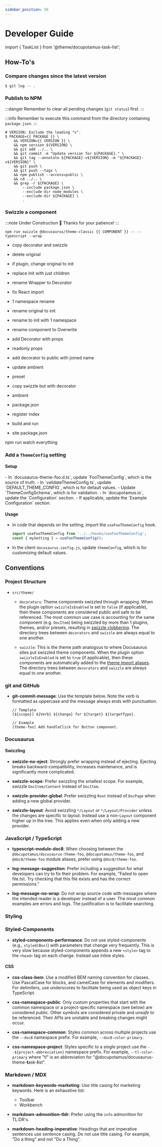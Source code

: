 ```yaml
---
sidebar_position: 50
---
```


# Developer Guide

import { TaskList } from '@theme/docupotamus-task-list';

## How-To's

### Compare changes since the latest version

```shell
$ git log -- .
```

### Publish to NPM

:::danger
Remember to clear all pending changes (`git status`) first.
:::

:::info
Remember to execute this command from the directory containing `package.json`.
:::

```shell
# VERSION: Exclude the leading "v".
$ PACKAGE={{ PACKAGE }} \
    && VERSION={{ VERSION }} \
    && npm version ${VERSION} \
    && git add ../.. \
    && git commit -m "Update version for ${PACKAGE}." \
    && git tag --annotate ${PACKAGE}-v${VERSION} -m "${PACKAGE}-v${VERSION}" \
    && git push \
    && git push --tags \
    && npm publish --access=public \
    && cd ../.. \
    && grep -r ${PACKAGE} \
        --include package.json \
        --exclude-dir node_modules \
        --exclude-dir ${PACKAGE} \
        .
```

### Swizzle a component

:::note Under Construction 🚧
Thanks for your patience!
:::

```shell title="Example"
npm run swizzle @docusaurus/theme-classic {{ COMPONENT }} -- --typescript --wrap
```

- copy decorator and swizzle
- delete original
- if plugin, change original to init
- replace Init with just children
- rename Wrapper to Decorator
- fix React import
- 1 namespace rename

- rename original to init
- rename to init with 1 namespace
- rename component to Overwrite
- add Decorator with props
- readonly props

- add decorator to public with joined name
- update ambient

- preset
- copy swizzle but with decorator
- ambient
- package.json
- register index
- build and run

- site package.json

npm run watch everything

### Add a `ThemeConfig` setting

#### Setup

<TaskList>
- In `docusaurus-theme-foo.d.ts`, update `FooThemeConfig`, which is the source
  of truth.
- In `validateThemeConfig.ts`, update `DEFAULT_THEME_CONFIG`, which is for
  default values.
- Update `ThemeConfigSchema`, which is for validation.
- In `docupotamus.io`, update the `Configuration` section.
- If applicable, update the `Example Configuration` section.
</TaskList>

#### Usage

- In code that depends on the setting, import the `useFooThemeConfig` hook.

  ```typescript
  import useFooThemeConfig from '../../hooks/useFooThemeConfig';
  const { mySetting } = useFooThemeConfig();
  ```

- In the client `docusaurus.config.js`, update `themeConfig`, which is for
  customizing default values.

## Conventions

### Project Structure

- `src/theme/`

  - `decorators`: Theme components swizzled through wrapping. When the plugin
    option `swizzleIsEnabled` is set to `false` (if applicable), then these
    components are considered public and safe to be referenced. The most common
    use case is accounting for the same component (e.g. `DocItem`) being
    swizzled by more than 1 plugins, themes, and/or presets, resulting in
    [swizzle clobbering](./presets/preset-classic.md#swizzle-clobbering). The
    directory trees between `decorators` and `swizzle` are always equal to one
    another.

  - `swizzle`: This is the theme path analogous to where Docusaurus sites put
    swizzled theme components. When the plugin option `swizzleIsEnabled` is set
    to `true` (if applicable), then these components are automatically added to
    the [theme import aliases](https://docusaurus.io/docs/advanced/client). The
    directory trees between `decorators` and `swizzle` are always equal to one
    another.

### git and GitHub

- **git-commit-message**: Use the template below. Note the verb is formatted as
  uppercase and the message always ends with punctuation.

  ```text
  // Template
  [${scope}] ${Verb} ${change} for ${target} ${targetType}.

  // Example
  [theme-foo] Add handleClick for Button component.
  ```

### Docusaurus

#### Swizzling

- **swizzle-no-eject**: Strongly prefer wrapping instead of ejecting. Ejecting
  breaks backward-compatibility, increases maintenance, and is significantly
  more complicated.

- **swizzle-scope**: Prefer swizzling the smallest scope. For example,
  swizzle `DocItem/Content` instead of `DocItem`.

- **swizzle-provider-global**: Prefer swizzling `Root` instead of `DocPage` when
  adding a new global provider.

- **swizzle-layout**: Avoid swizzling `*/Layout` or `*/Layout/Provider` unless
  the changes are specific to layout. Instead use a non-`Layout` component
  higher up in the tree. This applies even when only adding a new provider.

### JavaScript / TypeScript

- **typescript-module-doc8**: When choosing between the
  `@docupotamus/docusaurus-theme-foo`, `@docupotamus/theme-foo`, and
  `@doc8/theme-foo` module aliases, prefer using `@doc8/theme-foo`.

- **log-message-suggestion**: Prefer including a suggestion for what developers
  can try to fix their problem. For example, "Failed to open file.txt. Try
  checking that this file exists and has the correct permissions."

- **log-message-no-wrap**: Do not wrap source code with messages where the
  intended reader is a developer instead of a user. The most common examples are
  errors and logs. The justification is to facilitate searching.

### Styling

### Styled-Components

- **styled-components-performance**: Do not use styled-components
  (e.g., `styled(Box)`) with parameters that change very frequently.
  This is very slow because styled-components appends a new `<style>` tag to the
  `<head>` tag on each change. Instead use inline styles.

#### CSS

- **css-class-bem**: Use a modified BEM naming convention for classes. Use
  PascalCase for blocks, and camelCase for elements and modifiers. For
  delimiters, use underscores to facilitate being used as object keys in
  TypeScript.

- **css-namespace-public**: Only custom properties that start with the common
  namespace or a project-specific namespace (see below) are considered public.
  Other symbols are considered private and _unsafe_ to be referenced. Their APIs
  are unstable and breaking changes might occur.

- **css-namespace-common**: Styles common across multiple projects use the
  `--doc8` namespace prefix. For example, `--doc8-color-primary`.

- **css-namespace-project**: Styles specific to a single project use the
  `--${project-abbreviation}` namespace prefix. For example,
  `--tl-color-primary` where "tl" is an abbreviation for
  "@docupotamus/docusaurus-theme-**t**ask-**l**ist".

### Markdown / MDX

- **markdown-keywords-marketing**: Use title casing for marketing keywords. Here
  is an exhaustive list:

  - Toolbar
  - Workbench

- **markdown-admonition-tldr**: Prefer using the `info` admonition for TL:DR's.

- **markdown-heading-imperative**: Headings that are imperative sentences use
  sentence casing. Do not use title casing. For example, "Do a thing" and not
  "Do a Thing".
